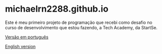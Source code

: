 # michaelrn2288.github.io

<p>Este é meu primeiro projeto de programação que recebi como desafio no curso de desenvolvimento que estou fazendo, a Tech Academy, da StartSe.</p>
<p><a href="https://michaelrn2288.github.io/portfolio-br.html">Versão em português</a></p>
<p><a href="https://michaelrn2288.github.io/portfolio-us.html">English version</a></p>

